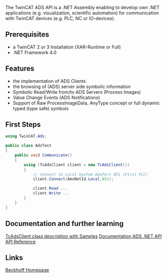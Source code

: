 ﻿The TwinCAT ADS API is a .NET Assembly enabling to develop own .NET applications (e.g. visualization, scientific automation) for communication with TwinCAT devices (e.g. PLC, NC or IO-devices).

## Prerequisites
- a TwinCAT 2 or 3 Installation (XAR-Runtime or Full)
- .NET Framework 4.0

## Features
- the implementation of ADS Clients
- the browsing of (ADS) server side symbolic information
- Symbolic Read/Write from/to ADS Servers (Process Images)
- Value Change Events (ADS Notifications)
- Support of Raw ProcessImageData, AnyType concept or full dynamic typed (type safe) symbols

## First Steps
```c#
using TwinCAT.Ads;

public class AdsTest
{
	public void Communicate()
	{
		using (TcAdsClient client = new TcAdsClient())
		{
			// Connect to Local System AdsPort 851 (First PLC)
			client.Connect(AmsNetId.Local,851); 

			client.Read ...
			client.Write ...
		}
	}
}
```

## Documentation and further learning
[TcAdsClient class description with Samples](https://infosys.beckhoff.com/content/1033/tc3_adsnetref/7313399947.html?id=2143854398042839406)
[Documentation ADS .NET API](https://infosys.beckhoff.com/content/1033/tc3_adsnetref/7312567947.html?id=1468782086487140895)
[API Reference](https://infosys.beckhoff.com/content/1033/tc3_adsnetref/7312592011.html?id=7587521548766668780)


## Links
[Beckhoff Homepage](https://www.beckhoff.com)